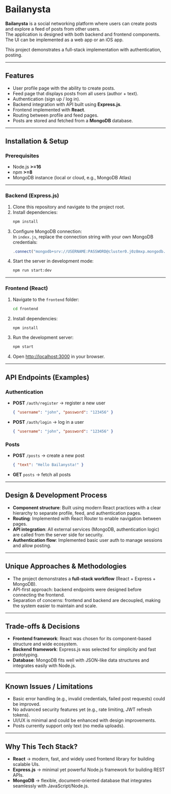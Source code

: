 # Bailanysta

**Bailanysta** is a social networking platform where users can create posts and explore a feed of posts from other users.  
The application is designed with both backend and frontend components. The UI can be implemented as a web app or an iOS app.  

This project demonstrates a full-stack implementation with authentication, posting.  

---

## Features

- User profile page with the ability to create posts.  
- Feed page that displays posts from all users (author + text).  
- Authentication (sign up / log in).  
- Backend integration with API built using **Express.js**.  
- Frontend implemented with **React**.  
- Routing between profile and feed pages.  
- Posts are stored and fetched from a **MongoDB** database.  

---

## Installation & Setup

### Prerequisites
- Node.js **>=16**  
- npm **>=8**  
- MongoDB instance (local or cloud, e.g., MongoDB Atlas)  

---

### Backend (Express.js)

1. Clone this repository and navigate to the project root.  
2. Install dependencies:  
   ```bash
   npm install
   ```
3. Configure MongoDB connection:  
   In `index.js`, replace the connection string with your own MongoDB credentials:  
   ```js
   .connect("mongodb+srv://USERNAME:PASSWORD@cluster0.j0z8mxp.mongodb.net/blog?retryWrites=true&w=majority&appName=Cluster0")
   ```
4. Start the server in development mode:  
   ```bash
   npm run start:dev
   ```

---

### Frontend (React)

1. Navigate to the `frontend` folder:  
   ```bash
   cd frontend
   ```
2. Install dependencies:  
   ```bash
   npm install
   ```
3. Run the development server:  
   ```bash
   npm start
   ```
4. Open [http://localhost:3000](http://localhost:3000) in your browser.  

---

## API Endpoints (Examples)

### Authentication
- **POST** `/auth/register` → register a new user  
  ```json
  { "username": "john", "password": "123456" }
  ```
- **POST** `/auth/login` → log in a user  
  ```json
  { "username": "john", "password": "123456" }
  ```

### Posts
- **POST** `/posts` → create a new post  
  ```json
  { "text": "Hello Bailanysta!" }
  ```
- **GET** `posts` → fetch all posts  


---

## Design & Development Process

- **Component structure**: Built using modern React practices with a clear hierarchy to separate profile, feed, and authentication pages.  
- **Routing**: Implemented with React Router to enable navigation between pages.  
- **API integration**: All external services (MongoDB, authentication logic) are called from the server side for security.  
- **Authentication flow**: Implemented basic user auth to manage sessions and allow posting.  

---

## Unique Approaches & Methodologies

- The project demonstrates a **full-stack workflow** (React + Express + MongoDB).  
- API-first approach: backend endpoints were designed before connecting the frontend.  
- Separation of concerns: frontend and backend are decoupled, making the system easier to maintain and scale.  

---

## Trade-offs & Decisions

- **Frontend framework**: React was chosen for its component-based structure and wide ecosystem.  
- **Backend framework**: Express.js was selected for simplicity and fast prototyping.  
- **Database**: MongoDB fits well with JSON-like data structures and integrates easily with Node.js.  

---

## Known Issues / Limitations

- Basic error handling (e.g., invalid credentials, failed post requests) could be improved.  
- No advanced security features yet (e.g., rate limiting, JWT refresh tokens).  
- UI/UX is minimal and could be enhanced with design improvements.  
- Posts currently support only text (no media uploads).  

---

## Why This Tech Stack?

- **React** → modern, fast, and widely used frontend library for building scalable UIs.  
- **Express.js** → minimal yet powerful Node.js framework for building REST APIs.  
- **MongoDB** → flexible, document-oriented database that integrates seamlessly with JavaScript/Node.js.  

